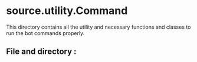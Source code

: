 # source.utility.Command 

This directory contains all the utility and necessary functions and classes to run the bot commands properly.

## File and directory : 

